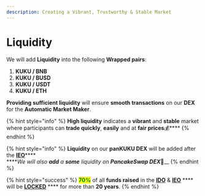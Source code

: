 ```yaml
---
description: Creating a Vibrant, Trustworthy & Stable Market
---
```


# Liquidity

We will add **Liquidity** into the following **Wrapped pairs**:

1. **KUKU / BNB**
2. **KUKU / BUSD**
3. **KUKU / USDT**
4. **KUKU / ETH**

**Providing sufficient liquidity** will ensure **smooth transactions** on our **DEX** for the **Automatic Market Maker**.&#x20;

{% hint style="info" %}
**High liquidity** indicates a **vibrant** and **stable** market where participants can **trade quickly**, **easily** and at **fair prices**:moneybag:****
{% endhint %}

{% hint style="info" %}
**Liquidity** on our **panKUKU DEX** will be added after the [**IEO**](listings.md)****\
****_We will also **add** a **some** liquidity on **PancakeSwap DEX**_:pancakes:__
{% endhint %}

{% hint style="success" %}
<mark style="color:green;">**70%**</mark> of all **funds raised** in the [**IDO**](sales.md) & [**IEO**](listings.md) **** will be [**LOCKED**](../development/vesting-token-lock.md) **** for more than **20 years**.
{% endhint %}
